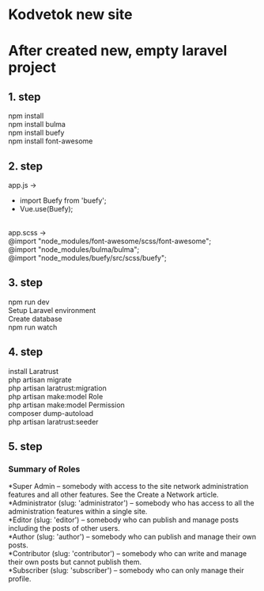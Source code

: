 # Kodvetok new site
# After created new, empty laravel project
## 1. step

npm install <br />
npm install bulma <br />
npm install buefy <br />
npm install font-awesome <br />

## 2. step
app.js -> <br />
* import Buefy from 'buefy';<br />
* Vue.use(Buefy);<br />
<br />
app.scss -> <br />
@import "node_modules/font-awesome/scss/font-awesome";<br />
@import "node_modules/bulma/bulma";<br />
@import "node_modules/buefy/src/scss/buefy";<br />

## 3. step
npm run dev <br />
Setup Laravel environment<br />
Create database<br />
npm run watch<br />

## 4. step
install Laratrust<br />
php artisan migrate<br />
php artisan laratrust:migration<br />
php artisan make:model Role<br />
php artisan make:model Permission<br />
composer dump-autoload<br />
php artisan laratrust:seeder<br />

## 5. step
### Summary of Roles
*Super Admin – somebody with access to the site network administration features and all other features. See the Create a Network article.<br />
*Administrator (slug: 'administrator') – somebody who has access to all the administration features within a single site.<br />
*Editor (slug: 'editor') – somebody who can publish and manage posts including the posts of other users.<br />
*Author (slug: 'author') – somebody who can publish and manage their own posts.<br />
*Contributor (slug: 'contributor') – somebody who can write and manage their own posts but cannot publish them.<br />
*Subscriber (slug: 'subscriber') – somebody who can only manage their profile.<br />


